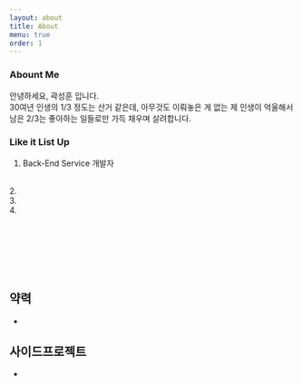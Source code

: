 ```yaml
---
layout: about
title: About
menu: true
order: 1
---
```


### Abount Me
안녕하세요, 곽성훈 입니다.
<br>
30여년 인생의 1/3 정도는 산거 같은데,
아무것도 이뤄놓은 게 없는 제 인생이 억울해서
<br>
남은 2/3는 좋아하는 일들로만 가득 채우며 살려합니다.

### Like it List Up
1. Back-End Service 개발자
<br>
2. 
<br>
3. 
<br>
4. 
<br>
<br>
<br>
<br>
<br>
<br>
<br>

## 약력
- 

## 사이드프로젝트
-
